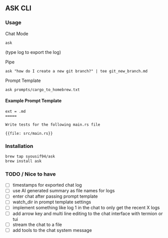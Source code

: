 ## ASK CLI

### Usage

Chat Mode

`ask`

(type log to export the log)

Pipe

`ask "how do I create a new git branch?" | tee git_new_branch.md`

Prompt Template

`ask prompts/cargo_to_homebrew.txt`

#### Example Prompt Template

```
ext = .md
=====

Write tests for the following main.rs file

{{file: src/main.rs}}
```

### Installation

```bash
brew tap syousif94/ask
brew install ask
```

### TODO / Nice to have

- [ ] timestamps for exported chat log
- [ ] use AI generated summary as file names for logs
- [ ] enter chat after passing prompt template
- [ ] watch_dir in prompt template settings
- [ ] implement something like log 1 in the chat to only get the recent X logs
- [ ] add arrow key and multi line editing to the chat interface with termion or tui
- [ ] stream the chat to a file
- [ ] add tools to the chat system message
